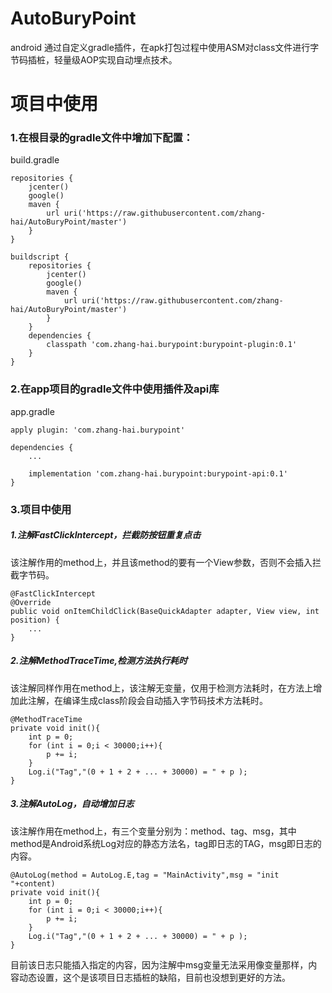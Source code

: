 # AutoBuryPoint
android 通过自定义gradle插件，在apk打包过程中使用ASM对class文件进行字节码插桩，轻量级AOP实现自动埋点技术。


# 项目中使用
### 1.在根目录的gradle文件中增加下配置：
build.gradle

```
repositories {
    jcenter()
    google()
    maven {
        url uri('https://raw.githubusercontent.com/zhang-hai/AutoBuryPoint/master')
    }
}

buildscript {
    repositories {
        jcenter()
        google()
        maven {
            url uri('https://raw.githubusercontent.com/zhang-hai/AutoBuryPoint/master')
        }
    }
    dependencies {
        classpath 'com.zhang-hai.burypoint:burypoint-plugin:0.1'
    }
}
```


### 2.在app项目的gradle文件中使用插件及api库
app.gradle
```
apply plugin: 'com.zhang-hai.burypoint'

dependencies {
    ...

    implementation 'com.zhang-hai.burypoint:burypoint-api:0.1'
}
```

### 3.项目中使用
##### 1.注解FastClickIntercept，拦截防按钮重复点击
该注解作用的method上，并且该method的要有一个View参数，否则不会插入拦截字节码。
```
@FastClickIntercept
@Override
public void onItemChildClick(BaseQuickAdapter adapter, View view, int position) {
    ...
}
```
##### 2.注解MethodTraceTime,检测方法执行耗时
该注解同样作用在method上，该注解无变量，仅用于检测方法耗时，在方法上增加此注解，在编译生成class阶段会自动插入字节码技术方法耗时。
```
@MethodTraceTime
private void init(){
    int p = 0;
    for (int i = 0;i < 30000;i++){
        p += i;
    }
    Log.i("Tag","(0 + 1 + 2 + ... + 30000) = " + p );
}
```

##### 3.注解AutoLog，自动增加日志
该注解作用在method上，有三个变量分别为：method、tag、msg，其中method是Android系统Log对应的静态方法名，tag即日志的TAG，msg即日志的内容。
```
@AutoLog(method = AutoLog.E,tag = "MainActivity",msg = "init "+content)
private void init(){
    int p = 0;
    for (int i = 0;i < 30000;i++){
        p += i;
    }
    Log.i("Tag","(0 + 1 + 2 + ... + 30000) = " + p );
}
```
目前该日志只能插入指定的内容，因为注解中msg变量无法采用像变量那样，内容动态设置，这个是该项目日志插桩的缺陷，目前也没想到更好的方法。
